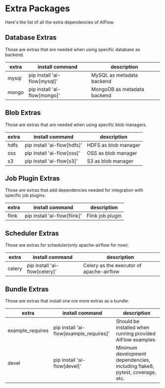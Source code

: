 # Extra Packages

Here's the list of all the extra dependencies of AIFlow.

## Database Extras

Those are extras that are needed when using specific database as backend.

| extra       | install command              | description                                     |
| ----------- | ---------------------------- | ----------------------------------------------- |
| mysql       | pip install 'ai-flow[mysql]' | MySQL as metadata backend                       |
| mongo       | pip install 'ai-flow[mongo]' | MongoDB as metadata backend                     |

## Blob Extras

Those are extras that are needed when using specific blob managers.

| extra       | install command              | description                                     |
| ----------- | ---------------------------- | ----------------------------------------------- |
| hdfs        | pip install 'ai-flow[hdfs]'  | HDFS as blob manager                            |
| oss         | pip install 'ai-flow[oss]'   | OSS as blob manager                             |
| s3          | pip install 'ai-flow[s3]'    | S3 as blob manager                              |

## Job Plugin Extras

Those are extras that add dependencies needed for integration with specific job plugins.

| extra       | install command              | description                                     |
| ----------- | ---------------------------- | ----------------------------------------------- |
| flink       | pip install 'ai-flow[flink]' | Flink job plugin                                |


## Scheduler Extras

Those are extras for scheduler(only apache-airflow for now).

| extra       | install command              | description                                     |
| ----------- | ---------------------------- | ----------------------------------------------- |
| celery      | pip install 'ai-flow[celery]'| Celery as the executor of apache-airflow        |

## Bundle Extras

Those are extras that install one ore more extras as a bundle.

| extra       | install command              | description                                     |
| ----------- | ---------------------------- | ----------------------------------------------- |
| example_requires | pip install 'ai-flow[example_requires]'| Should be installed when running provided AIFlow examples  |
| devel      | pip install 'ai-flow[devel]'| Minimum development dependencies, including flake8, pytest, coverage, etc.       |



